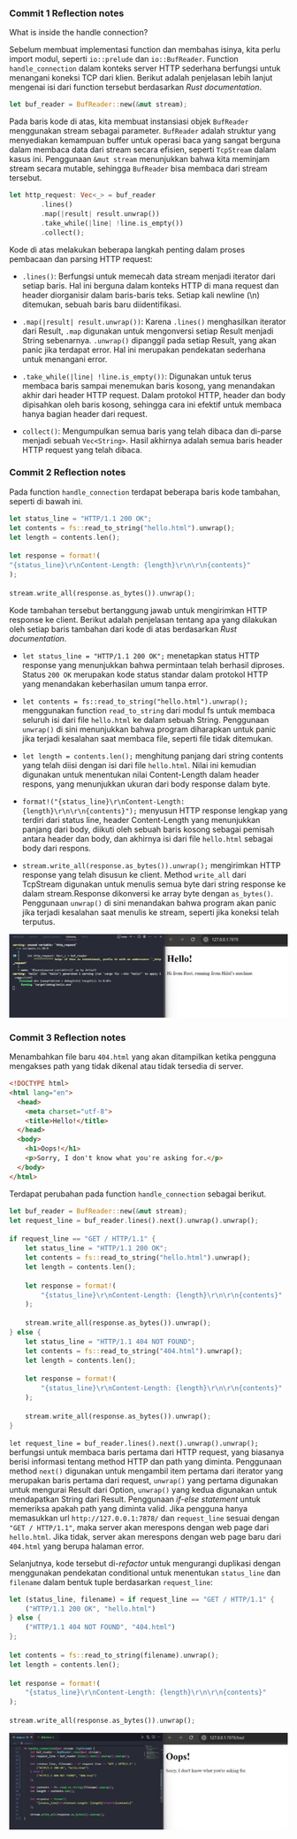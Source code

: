 ### Commit 1 Reflection notes

What is inside the handle connection?

Sebelum membuat implementasi function dan membahas isinya, kita perlu import modul, seperti `io::prelude` dan `io::BufReader`. Function `handle_connection` dalam konteks server HTTP sederhana berfungsi untuk menangani koneksi TCP dari klien. Berikut adalah penjelasan lebih lanjut mengenai isi dari function tersebut berdasarkan *Rust documentation*.

```rust
let buf_reader = BufReader::new(&mut stream);
```

Pada baris kode di atas, kita membuat instansiasi objek `BufReader` menggunakan stream sebagai parameter. `BufReader` adalah struktur yang menyediakan kemampuan buffer untuk operasi baca yang sangat berguna dalam membaca data dari stream secara efisien, seperti `TcpStream` dalam kasus ini. Penggunaan `&mut stream` menunjukkan bahwa kita meminjam stream secara mutable, sehingga `BufReader` bisa membaca dari stream tersebut.

```rust
let http_request: Vec<_> = buf_reader
        .lines()
        .map(|result| result.unwrap())
        .take_while(|line| !line.is_empty())
        .collect();
```

Kode di atas melakukan beberapa langkah penting dalam proses pembacaan dan parsing HTTP request:

- `.lines()`: Berfungsi untuk memecah data stream menjadi iterator dari setiap baris. Hal ini berguna dalam konteks HTTP di mana request dan header diorganisir dalam baris-baris teks. Setiap kali newline (\n) ditemukan, sebuah baris baru diidentifikasi.

- `.map(|result| result.unwrap())`: Karena `.lines()` menghasilkan iterator dari Result, `.map` digunakan untuk mengonversi setiap Result menjadi String sebenarnya. `.unwrap()` dipanggil pada setiap Result, yang akan panic jika terdapat error. Hal ini merupakan pendekatan sederhana untuk menangani error.

- `.take_while(|line| !line.is_empty())`: Digunakan untuk terus membaca baris sampai menemukan baris kosong, yang menandakan akhir dari header HTTP request. Dalam protokol HTTP, header dan body dipisahkan oleh baris kosong, sehingga cara ini efektif untuk membaca hanya bagian header dari request.

- `collect()`: Mengumpulkan semua baris yang telah dibaca dan di-parse menjadi sebuah `Vec<String>`. Hasil akhirnya adalah semua baris header HTTP request yang telah dibaca.

### Commit 2 Reflection notes

Pada function `handle_connection` terdapat beberapa baris kode tambahan, seperti di bawah ini.

```rust
let status_line = "HTTP/1.1 200 OK";
let contents = fs::read_to_string("hello.html").unwrap();
let length = contents.len();

let response = format!(
"{status_line}\r\nContent-Length: {length}\r\n\r\n{contents}"
);

stream.write_all(response.as_bytes()).unwrap();
```

Kode tambahan tersebut bertanggung jawab untuk mengirimkan HTTP response ke client. Berikut adalah penjelasan tentang apa yang dilakukan oleh setiap baris tambahan dari kode di atas berdasarkan *Rust documentation*.
- `let status_line = "HTTP/1.1 200 OK";` menetapkan status HTTP response yang menunjukkan bahwa permintaan telah berhasil diproses. Status `200 OK` merupakan kode status standar dalam protokol HTTP yang menandakan keberhasilan umum tanpa error.

- `let contents = fs::read_to_string("hello.html").unwrap();` menggunakan function `read_to_string` dari modul fs untuk membaca seluruh isi dari file `hello.html` ke dalam sebuah String. Penggunaan `unwrap()` di sini menunjukkan bahwa program diharapkan untuk panic jika terjadi kesalahan saat membaca file, seperti file tidak ditemukan.

- `let length = contents.len();` menghitung panjang dari string contents yang telah diisi dengan isi dari file `hello.html`. Nilai ini kemudian digunakan untuk menentukan nilai Content-Length dalam header respons, yang menunjukkan ukuran dari body response dalam byte.

- `format!("{status_line}\r\nContent-Length: {length}\r\n\r\n{contents}");` menyusun HTTP response lengkap yang terdiri dari status line, header Content-Length yang menunjukkan panjang dari body, diikuti oleh sebuah baris kosong sebagai pemisah antara header dan body, dan akhirnya isi dari file `hello.html` sebagai body dari respons.

- `stream.write_all(response.as_bytes()).unwrap();` mengirimkan HTTP response yang telah disusun ke client. Method `write_all` dari TcpStream digunakan untuk menulis semua byte dari string response ke dalam stream.Response dikonversi ke array byte dengan `as_bytes()`. Penggunaan `unwrap()` di sini menandakan bahwa program akan panic jika terjadi kesalahan saat menulis ke stream, seperti jika koneksi telah terputus.

![Commit 2 screen capture](/assets/images/commit2.png)

### Commit 3 Reflection notes

Menambahkan file baru `404.html` yang akan ditampilkan ketika pengguna mengakses path yang tidak dikenal atau tidak tersedia di server.
```html
<!DOCTYPE html>
<html lang="en">
  <head>
    <meta charset="utf-8">
    <title>Hello!</title>
  </head>
  <body>
    <h1>Oops!</h1>
    <p>Sorry, I don't know what you're asking for.</p>
  </body>
</html>
```

Terdapat perubahan pada function `handle_connection` sebagai berikut.
```rust
let buf_reader = BufReader::new(&mut stream);
let request_line = buf_reader.lines().next().unwrap().unwrap();

if request_line == "GET / HTTP/1.1" {
    let status_line = "HTTP/1.1 200 OK";
    let contents = fs::read_to_string("hello.html").unwrap();
    let length = contents.len();

    let response = format!(
        "{status_line}\r\nContent-Length: {length}\r\n\r\n{contents}"
    );

    stream.write_all(response.as_bytes()).unwrap();
} else {
    let status_line = "HTTP/1.1 404 NOT FOUND";
    let contents = fs::read_to_string("404.html").unwrap();
    let length = contents.len();

    let response = format!(
        "{status_line}\r\nContent-Length: {length}\r\n\r\n{contents}"
    );

    stream.write_all(response.as_bytes()).unwrap();
}
```
`let request_line = buf_reader.lines().next().unwrap().unwrap();` berfungsi untuk membaca baris pertama dari HTTP request, yang biasanya berisi informasi tentang method HTTP dan path yang diminta. Penggunaan method `next()` digunakan untuk mengambil item pertama dari iterator yang merupakan baris pertama dari request, `unwrap()` yang pertama digunakan untuk mengurai Result dari Option, `unwrap()` yang kedua digunakan untuk mendapatkan String dari Result. Penggunaan *if-else statement* untuk memeriksa apakah path yang diminta valid. Jika pengguna hanya memasukkan url `http://127.0.0.1:7878/` dan `request_line` sesuai dengan `"GET / HTTP/1.1"`, maka server akan merespons dengan web page dari `hello.html`. Jika tidak, server akan merespons dengan web page baru dari `404.html` yang berupa halaman error.

Selanjutnya, kode tersebut di-*refactor* untuk mengurangi duplikasi dengan menggunakan pendekatan conditional untuk menentukan `status_line` dan `filename` dalam bentuk tuple berdasarkan `request_line`:
```rust
let (status_line, filename) = if request_line == "GET / HTTP/1.1" {
    ("HTTP/1.1 200 OK", "hello.html")
} else {
    ("HTTP/1.1 404 NOT FOUND", "404.html")
};

let contents = fs::read_to_string(filename).unwrap();
let length = contents.len();

let response = format!(
    "{status_line}\r\nContent-Length: {length}\r\n\r\n{contents}"
);

stream.write_all(response.as_bytes()).unwrap();
```

![Commit 3 screen capture](/assets/images/commit3.png)